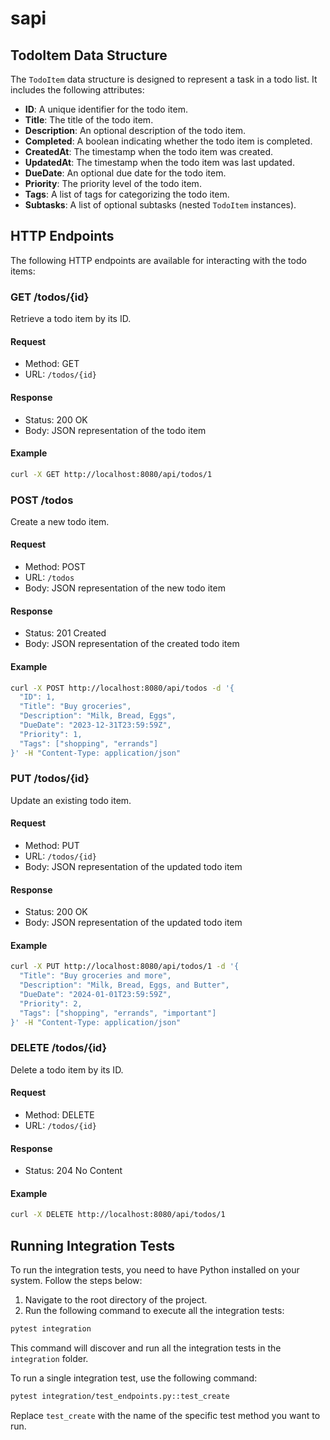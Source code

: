 # sapi

## TodoItem Data Structure

The `TodoItem` data structure is designed to represent a task in a todo list. It includes the following attributes:

- **ID**: A unique identifier for the todo item.
- **Title**: The title of the todo item.
- **Description**: An optional description of the todo item.
- **Completed**: A boolean indicating whether the todo item is completed.
- **CreatedAt**: The timestamp when the todo item was created.
- **UpdatedAt**: The timestamp when the todo item was last updated.
- **DueDate**: An optional due date for the todo item.
- **Priority**: The priority level of the todo item.
- **Tags**: A list of tags for categorizing the todo item.
- **Subtasks**: A list of optional subtasks (nested `TodoItem` instances).

## HTTP Endpoints

The following HTTP endpoints are available for interacting with the todo items:

### GET /todos/{id}

Retrieve a todo item by its ID.

#### Request

- Method: GET
- URL: `/todos/{id}`

#### Response

- Status: 200 OK
- Body: JSON representation of the todo item

#### Example

```sh
curl -X GET http://localhost:8080/api/todos/1
```

### POST /todos

Create a new todo item.

#### Request

- Method: POST
- URL: `/todos`
- Body: JSON representation of the new todo item

#### Response

- Status: 201 Created
- Body: JSON representation of the created todo item

#### Example

```sh
curl -X POST http://localhost:8080/api/todos -d '{
  "ID": 1,
  "Title": "Buy groceries",
  "Description": "Milk, Bread, Eggs",
  "DueDate": "2023-12-31T23:59:59Z",
  "Priority": 1,
  "Tags": ["shopping", "errands"]
}' -H "Content-Type: application/json"
```

### PUT /todos/{id}

Update an existing todo item.

#### Request

- Method: PUT
- URL: `/todos/{id}`
- Body: JSON representation of the updated todo item

#### Response

- Status: 200 OK
- Body: JSON representation of the updated todo item

#### Example

```sh
curl -X PUT http://localhost:8080/api/todos/1 -d '{
  "Title": "Buy groceries and more",
  "Description": "Milk, Bread, Eggs, and Butter",
  "DueDate": "2024-01-01T23:59:59Z",
  "Priority": 2,
  "Tags": ["shopping", "errands", "important"]
}' -H "Content-Type: application/json"
```

### DELETE /todos/{id}

Delete a todo item by its ID.

#### Request

- Method: DELETE
- URL: `/todos/{id}`

#### Response

- Status: 204 No Content

#### Example

```sh
curl -X DELETE http://localhost:8080/api/todos/1
```

## Running Integration Tests

To run the integration tests, you need to have Python installed on your system. Follow the steps below:

1. Navigate to the root directory of the project.
2. Run the following command to execute all the integration tests:

```sh
pytest integration
```

This command will discover and run all the integration tests in the `integration` folder.

To run a single integration test, use the following command:

```sh
pytest integration/test_endpoints.py::test_create
```

Replace `test_create` with the name of the specific test method you want to run.

